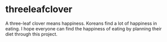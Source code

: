 # threeleafclover
A three-leaf clover means happiness. Koreans find a lot of happiness in eating. I hope everyone can find the happiness of eating by planning their diet through this project.
